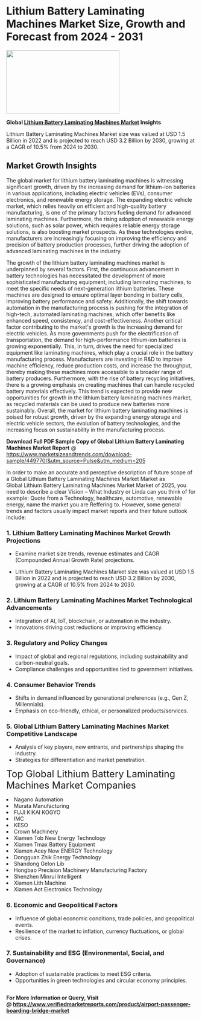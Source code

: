 <H1>Lithium Battery Laminating Machines Market Size, Growth and Forecast from 2024 - 2031</H1><img class="aligncenter size-medium wp-image-584254" src="https://thirdeyenews.in/wp-content/uploads/2024/09/Global-Market-Research-300x168.jpeg" alt="" width="300" height="168" /><p><strong>Global&nbsp;<a href="https://www.marketsizeandtrends.com/download-sample/449770/&amp;utm_source=Pulse&amp;utm_medium=205">Lithium Battery Laminating Machines Market</a> Insights</strong></p><p>Lithium Battery Laminating Machines Market size was valued at USD 1.5 Billion in 2022 and is projected to reach USD 3.2 Billion by 2030, growing at a CAGR of 10.5% from 2024 to 2030.</p><p><h2>Market Growth Insights</h2> <p>The global market for lithium battery laminating machines is witnessing significant growth, driven by the increasing demand for lithium-ion batteries in various applications, including electric vehicles (EVs), consumer electronics, and renewable energy storage. The expanding electric vehicle market, which relies heavily on efficient and high-quality battery manufacturing, is one of the primary factors fueling demand for advanced laminating machines. Furthermore, the rising adoption of renewable energy solutions, such as solar power, which requires reliable energy storage solutions, is also boosting market prospects. As these technologies evolve, manufacturers are increasingly focusing on improving the efficiency and precision of battery production processes, further driving the adoption of advanced laminating machines in the industry. </p> <p>The growth of the lithium battery laminating machines market is underpinned by several factors. First, the continuous advancement in battery technologies has necessitated the development of more sophisticated manufacturing equipment, including laminating machines, to meet the specific needs of next-generation lithium batteries. These machines are designed to ensure optimal layer bonding in battery cells, improving battery performance and safety. Additionally, the shift towards automation in the manufacturing process is pushing for the integration of high-tech, automated laminating machines, which offer benefits like enhanced speed, consistency, and cost-effectiveness. Another critical factor contributing to the market's growth is the increasing demand for electric vehicles. As more governments push for the electrification of transportation, the demand for high-performance lithium-ion batteries is growing exponentially. This, in turn, drives the need for specialized equipment like laminating machines, which play a crucial role in the battery manufacturing process. Manufacturers are investing in R&D to improve machine efficiency, reduce production costs, and increase the throughput, thereby making these machines more accessible to a broader range of battery producers. Furthermore, with the rise of battery recycling initiatives, there is a growing emphasis on creating machines that can handle recycled battery materials effectively. This trend is expected to provide new opportunities for growth in the lithium battery laminating machines market, as recycled materials can be used to produce new batteries more sustainably. Overall, the market for lithium battery laminating machines is poised for robust growth, driven by the expanding energy storage and electric vehicle sectors, the evolution of battery technologies, and the increasing focus on sustainability in the manufacturing process. </p><p><span class=""><strong>Download Full PDF Sample Copy of Global Lithium Battery Laminating Machines Market Report</strong> @ <a href="https://www.marketsizeandtrends.com/download-sample/449770/&amp;utm_source=Pulse&amp;utm_medium=205" target="_blank">https://www.marketsizeandtrends.com/download-sample/449770/&amp;utm_source=Pulse&amp;utm_medium=205</a></span></p><p>In order to make an accurate and perceptive description of future scope of a Global&nbsp;Lithium Battery Laminating Machines Market Market as Global&nbsp;Lithium Battery Laminating Machines Market Market of 2025, you need to describe a clear Vision &ndash; What Industry or Linda can you think of for example: Quote from a Technology, healthcare, automotive, renewable energy, name the market you are Reffering to. However, some general trends and factors usually impact market reports and their future outlook include:</p><h3>1.&nbsp;<strong>Lithium Battery Laminating Machines Market Growth Projections</strong></h3><ul><li>Examine market size trends, revenue estimates and CAGR (Compounded Annual Growth Rate) projections.</li><li><p>Lithium Battery Laminating Machines Market size was valued at USD 1.5 Billion in 2022 and is projected to reach USD 3.2 Billion by 2030, growing at a CAGR of 10.5% from 2024 to 2030.</p></li></ul><h3>2.&nbsp;<strong>Lithium Battery Laminating Machines Market Technological Advancements</strong></h3><ul><li>Integration of AI, IoT, blockchain, or automation in the industry.</li><li>Innovations driving cost reductions or improving efficiency.</li></ul><h3>3.&nbsp;<strong>Regulatory and Policy Changes</strong></h3><ul><li>Impact of global and regional regulations, including sustainability and carbon-neutral goals.</li><li>Compliance challenges and opportunities tied to government initiatives.</li></ul><h3>4.&nbsp;<strong>Consumer Behavior Trends</strong></h3><ul><li>Shifts in demand influenced by generational preferences (e.g., Gen Z, Millennials).</li><li>Emphasis on eco-friendly, ethical, or personalized products/services.</li></ul><h3>5.&nbsp;<strong>Global Lithium Battery Laminating Machines Market Competitive Landscape</strong></h3><ul><li>Analysis of key players, new entrants, and partnerships shaping the industry.</li><li>Strategies for differentiation and market penetration.</li></ul><p data-pm-slice="1 1 []"><span style="color: inherit; font-family: inherit; font-size: 25px;">Top Global Lithium Battery Laminating Machines Market Companies</span></p><div class="" data-test-id=""><p><li>Nagano Automation</li><li> Murata Manufacturing</li><li> FUJI KIKAI KOGYO</li><li> IMC</li><li> KESO</li><li> Crown Machinery</li><li> Xiamen Tob New Energy Technology</li><li> Xiamen Tmax Battery Equipment</li><li> Xiamen Acey New ENERGY Technology</li><li> Dongguan Zhik Energy Technology</li><li> Shandong Gelon Lib</li><li> Hongbao Precision Machinery Manufacturing Factory</li><li> Shenzhen Minrui Intelligent</li><li> Xiamen Lith Machine</li><li> Xiamen Aot Electronics Technology</li></p></div><h3>6.&nbsp;<strong>Economic and Geopolitical Factors</strong></h3><ul><li>Influence of global economic conditions, trade policies, and geopolitical events.</li><li>Resilience of the market to inflation, currency fluctuations, or global crises.</li></ul><h3>7.&nbsp;<strong>Sustainability and ESG (Environmental, Social, and Governance)</strong></h3><ul><li>Adoption of sustainable practices to meet ESG criteria.</li><li>Opportunities in green technologies and circular economy principles.</li></ul><h2><strong style="font-size: 14px;">For More Information or Query, Visit @&nbsp;</strong><a style="background-color: #ffffff; font-size: 14px;" href="https://www.marketsizeandtrends.com/report/lithium-battery-laminating-machines-market/" target="_blank">https://www.verifiedmarketreports.com/product/airport-passenger-boarding-bridge-market</a></h2>
